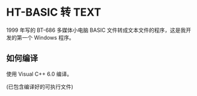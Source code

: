HT-BASIC 转 TEXT
================

1999 年写的 BT-686 多媒体小电脑 BASIC 文件转成文本文件的程序，这是我开发的第一个 Windows 程序。

如何编译
--------

使用 Visual C++ 6.0 编译。

(已包含编译好的可执行文件)

